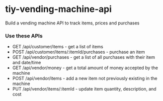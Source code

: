 # tiy-vending-machine-api
Build a vending machine API to track items, prices and purchases

### Use these APIs
- GET /api/customer/items - get a list of items
- POST /api/customer/items/:itemId/purchases - purchase an item
- GET /api/vendor/purchases - get a list of all purchases with their item and date/time
- GET /api/vendor/money - get a total amount of money accepted by the machine
- POST /api/vendor/items - add a new item not previously existing in the machine
- PUT /api/vendor/items/:itemId - update item quantity, description, and cost

